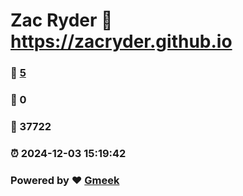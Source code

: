 # Zac Ryder :link: https://zacryder.github.io 
### :page_facing_up: [5](https://zacryder.github.io/tag.html) 
### :speech_balloon: 0 
### :hibiscus: 37722 
### :alarm_clock: 2024-12-03 15:19:42 
### Powered by :heart: [Gmeek](https://github.com/Meekdai/Gmeek)
